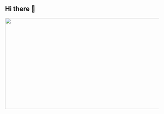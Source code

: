 ## Hi there 👋
<a href="https://www.gitanimals.org/en_US?utm_medium=image&utm_source=42awhite&utm_content=farm">
<img
  src="https://render.gitanimals.org/farms/42awhite"
  width="800"
  height="300"
/>
</a>
<!--
**42awhite/42awhite** is a ✨ _special_ ✨ repository because its `README.md` (this file) appears on your GitHub profile.

Here are some ideas to get you started:

- 🔭 I’m currently working on ...
- 🌱 I’m currently learning ...
- 👯 I’m looking to collaborate on ...
- 🤔 I’m looking for help with ...
- 💬 Ask me about ...
- 📫 How to reach me: ...
- 😄 Pronouns: ...
- ⚡ Fun fact: ...
-->
